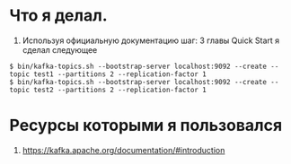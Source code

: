 # Что я делал.

1.  Используя официальную документацию шаг: 3 главы Quick Start я сделал следующее
```
$ bin/kafka-topics.sh --bootstrap-server localhost:9092 --create --topic test1 --partitions 2 --replication-factor 1
$ bin/kafka-topics.sh --bootstrap-server localhost:9092 --create --topic test2 --partitions 2 --replication-factor 1
```

# Ресурсы которыми я пользовался

1. https://kafka.apache.org/documentation/#introduction